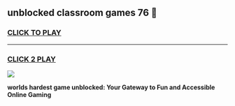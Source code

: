 
## unblocked classroom games 76 👋
<h3>
<a href="https://premium.freeplayer.one?title=unblocked_classroom_games_76&ref=13F">CLICK TO PLAY</a></h3>
<hr>

<h3>
<a href="https://premium.freeplayer.one?title=unblocked_classroom_games_76&ref=13F">CLICK 2 PLAY</a>
  
</h3>

<a href="https://premium.freeplayer.one?title=unblocked_classroom_games_76&ref=12F/"><img src="https://clearcache.store/games.png"></a>


**worlds hardest game unblocked: Your Gateway to Fun and Accessible Online Gaming**
